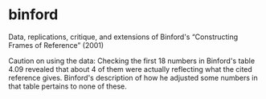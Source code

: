# binford
Data, replications, critique, and extensions of Binford's “Constructing Frames of Reference” (2001)

Caution on using the data: Checking the first 18 numbers in Binford's table 4.09 revealed that about 4 of them were actually reflecting what the cited reference gives. Binford's description of how he adjusted some numbers in that table pertains to none of these.
